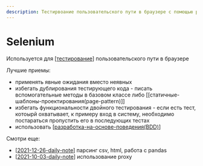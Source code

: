 ```yaml
---
description: Тестирвоание пользовательского пути в браузере с помощью python библиотеки selenium
---
```

# Selenium

Используется для [[тестирование]] пользовательского пути в браузере

Лучшие приемы:

- применять явные ожидания вместо неявных
- избегать дублирования тестирующего кода - писать вспомогательные методы в базовом классе либо [[статичные-шаблоны-проектирования(page-pattern)]]
- избегать функциональности двойного тестирования - если есть тест, котоырй охватывает, к примеру вход в систему, необходимо постараться пропустить его в последующих тестах
- использовать [[разработка-на-основе-поведения(BDD)]]

Смотри еще:

- [[2021-12-26-daily-note]] парсинг csv, html, работа с pandas
- [[2021-10-03-daily-note]] использование proxy

[//begin]: # "Autogenerated link references for markdown compatibility"
[тестирование]: ../lists/тестирование "Основные принципы тестровния"
[разработка-на-основе-поведения(BDD)]: разработка-на-основе-поведения(BDD) "Разработка на оснвое поведения (BDD)"
[2021-12-26-daily-note]: ../posts/2021-12-26-daily-note "Немного трюков с python: работа с csv, парсинг html и другое"
[2021-10-03-daily-note]: ../posts/2021-10-03-daily-note "Python dict concatenate and way to convert dict to namedtuple"
[//end]: # "Autogenerated link references"